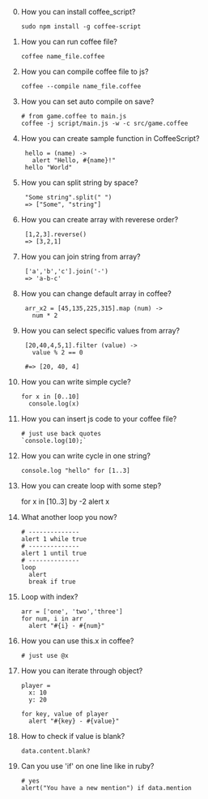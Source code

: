 0. How you can install coffee_script?

       sudo npm install -g coffee-script
0. How you can run coffee file?

       coffee name_file.coffee
0. How you can compile coffee file to js?
       
       coffee --compile name_file.coffee
       
0. How you can set auto compile on save?
       
       # from game.coffee to main.js
       coffee -j script/main.js -w -c src/game.coffee

1. How you can create sample function in CoffeeScript?
    
        hello = (name) ->
          alert "Hello, #{name}!"
        hello "World"
 
2. How you can split string by space?
    
        "Some string".split(" ")
        => ["Some", "string"]
        
3. How you can create array with reverese order?
        
        [1,2,3].reverse()
        => [3,2,1]

4. How you can join string from array?
        
        ['a','b','c'].join('-')
        => 'a-b-c'
5. How you can change default array in coffee?
        
        arr_x2 = [45,135,225,315].map (num) ->
          num * 2
 
6. How you can select specific values from array?
        
        [20,40,4,5,1].filter (value) -> 
          value % 2 == 0
        
        #=> [20, 40, 4]
7. How you can write simple cycle?

       for x in [0..10]
         console.log(x)
 
8. How you can insert js code to your coffee file?
       
       # just use back quotes
       `console.log(10);`
9. How you can write cycle in one string?
       
       console.log "hello" for [1..3]
10. How you can create loop with some step?

       for x in [10..3] by -2
         alert x
11. What another loop you now?
        
        # --------------
        alert 1 while true
        # --------------
        alert 1 until true
        # --------------
        loop
          alert
          break if true
12. Loop with index?

        arr = ['one', 'two','three']
        for num, i in arr
          alert "#{i} - #{num}"
          
13. How you can use this.x in coffee?
       
        # just use @x
 
14. How you can iterate through object?
       
        player = 
          x: 10
          y: 20

        for key, value of player
          alert "#{key} - #{value}"
       
15. How to check if value is blank?
        
        data.content.blank?
16. Can you use 'if' on one line like in ruby?
        
        # yes
        alert("You have a new mention") if data.mention
       
